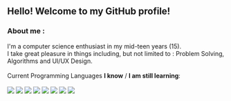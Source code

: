 ## Hello! Welcome to my GitHub profile!
### About me :
I'm a computer science enthusiast in my mid-teen years (15). \
I take great pleasure in things including, but not limited to : Problem Solving, Algorithms and UI/UX Design. \
\
Current Programming Languages **I know** / **I am still learning**: \
\
![](https://shields.io/badge/LUA-Good-brightgreen) ![](https://shields.io/badge/PHP-Good-brightgreen) ![](https://shields.io/badge/JS-Intermediate-8ccc1d) ![](https://shields.io/badge/CSS-Intermediate-8ccc1d) ![](https://shields.io/badge/HTML-Intermediate-8ccc1d) ![](https://shields.io/badge/Python-Intermediate-8ccc1d) ![](https://shields.io/badge/Ruby-Beginner-a0b023) ![](https://shields.io/badge/CS-Beginner-a0b023)
